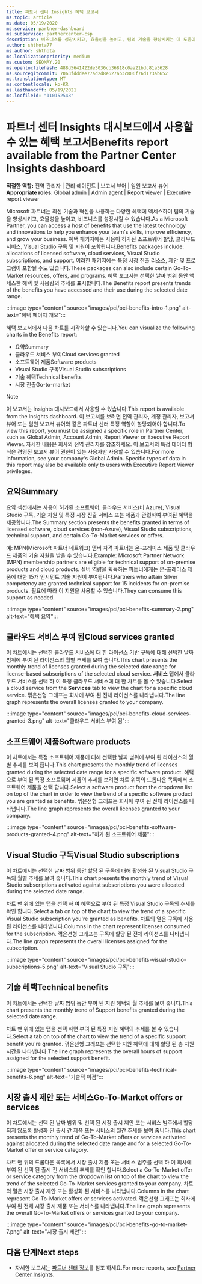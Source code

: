 ```yaml
---
title: 파트너 센터 Insights 혜택 보고서
ms.topic: article
ms.date: 05/19/2020
ms.service: partner-dashboard
ms.subservice: partnercenter-csp
description: 비즈니스를 성장시키고, 효율성을 높이고, 팀의 기술을 향상시키는 데 도움이 되는 Microsoft 파트너 혜택 유형을 확인합니다.
author: shthota77
ms.author: shthota
ms.localizationpriority: medium
ms.custom: SEOMAY.20
ms.openlocfilehash: 488d5641422de3036cb36818c0aa21bdc81a3628
ms.sourcegitcommit: 7063fdddee77ad2d8e627ab3c806f76d173ab652
ms.translationtype: MT
ms.contentlocale: ko-KR
ms.lasthandoff: 05/19/2021
ms.locfileid: "110152548"
---
```

# <a name="benefits-report-available-from-the-partner-center-insights-dashboard"></a><span data-ttu-id="503cf-103">파트너 센터 Insights 대시보드에서 사용할 수 있는 혜택 보고서</span><span class="sxs-lookup"><span data-stu-id="503cf-103">Benefits report available from the Partner Center Insights dashboard</span></span>

<span data-ttu-id="503cf-104">**적절한 역할:** 전역 관리자 | 관리 에이전트 | 보고서 뷰어 | 임원 보고서 뷰어</span><span class="sxs-lookup"><span data-stu-id="503cf-104">**Appropriate roles**: Global admin | Admin agent | Report viewer | Executive report viewer</span></span>

<span data-ttu-id="503cf-105">Microsoft 파트너는 최신 기술과 혁신을 사용하는 다양한 혜택에 액세스하여 팀의 기술을 향상시키고, 효율성을 높이고, 비즈니스를 성장시킬 수 있습니다.</span><span class="sxs-lookup"><span data-stu-id="503cf-105">As a Microsoft Partner, you can access a host of benefits that use the latest technology and innovations to help you enhance your team's skills, improve efficiency, and grow your business.</span></span> <span data-ttu-id="503cf-106">혜택 패키지에는 사용이 허가된 소프트웨어 할당, 클라우드 서비스, Visual Studio 구독 및 지원이 포함됩니다.</span><span class="sxs-lookup"><span data-stu-id="503cf-106">Benefits packages include: allocations of licensed software, cloud services, Visual Studio subscriptions, and support.</span></span> <span data-ttu-id="503cf-107">이러한 패키지에는 특정 시장 진출 리소스, 제안 및 프로그램이 포함될 수도 있습니다.</span><span class="sxs-lookup"><span data-stu-id="503cf-107">These packages can also include certain Go-To-Market resources, offers, and programs.</span></span> <span data-ttu-id="503cf-108">혜택 보고서는 선택한 날짜 범위 동안 액세스한 혜택 및 사용량의 추세를 표시합니다.</span><span class="sxs-lookup"><span data-stu-id="503cf-108">The Benefits report presents trends of the benefits you have accessed and their use during the selected date range.</span></span>

:::image type="content" source="images/pci/pci-benefits-intro-1.png" alt-text="혜택 페이지 개요":::

<span data-ttu-id="503cf-110">혜택 보고서에서 다음 차트를 시각화할 수 있습니다.</span><span class="sxs-lookup"><span data-stu-id="503cf-110">You can visualize the following charts in the Benefits report:</span></span>

- <span data-ttu-id="503cf-111">요약</span><span class="sxs-lookup"><span data-stu-id="503cf-111">Summary</span></span>
- <span data-ttu-id="503cf-112">클라우드 서비스 부여</span><span class="sxs-lookup"><span data-stu-id="503cf-112">Cloud services granted</span></span>
- <span data-ttu-id="503cf-113">소프트웨어 제품</span><span class="sxs-lookup"><span data-stu-id="503cf-113">Software products</span></span>
- <span data-ttu-id="503cf-114">Visual Studio 구독</span><span class="sxs-lookup"><span data-stu-id="503cf-114">Visual Studio subscriptions</span></span>
- <span data-ttu-id="503cf-115">기술 혜택</span><span class="sxs-lookup"><span data-stu-id="503cf-115">Technical benefits</span></span>
- <span data-ttu-id="503cf-116">시장 진출</span><span class="sxs-lookup"><span data-stu-id="503cf-116">Go-to-market</span></span>

 > [!NOTE]
 > <span data-ttu-id="503cf-117">이 보고서는 Insights 대시보드에서 사용할 수 있습니다.</span><span class="sxs-lookup"><span data-stu-id="503cf-117">This report is available from the Insights dashboard.</span></span> <span data-ttu-id="503cf-118">이 보고서를 보려면 전역 관리자, 계정 관리자, 보고서 뷰어 또는 임원 보고서 뷰어와 같은 파트너 센터 특정 역할이 할당되어야 합니다.</span><span class="sxs-lookup"><span data-stu-id="503cf-118">To view this report, you must be assigned a specific role in Partner Center, such as Global Admin, Account Admin, Report Viewer or Executive Report Viewer.</span></span> <span data-ttu-id="503cf-119">자세한 내용은 회사의 전역 관리자를 참조하세요. 이 보고서의 특정 데이터 형식은 경영진 보고서 뷰어 권한이 있는 사용자만 사용할 수 있습니다.</span><span class="sxs-lookup"><span data-stu-id="503cf-119">For more information, see your company's Global Admin. Specific types of data in this report may also be available only to users with Executive Report Viewer privileges.</span></span>

## <a name="summary"></a><span data-ttu-id="503cf-120">요약</span><span class="sxs-lookup"><span data-stu-id="503cf-120">Summary</span></span>

<span data-ttu-id="503cf-121">요약 섹션에서는 사용이 허가된 소프트웨어, 클라우드 서비스(비 Azure), Visual Studio 구독, 기술 지원 및 특정 시장 진출 서비스 또는 제품과 관련하여 부여된 혜택을 제공합니다.</span><span class="sxs-lookup"><span data-stu-id="503cf-121">The Summary section presents the benefits granted in terms of licensed software, cloud services (non-Azure), Visual Studio subscriptions, technical support, and certain Go-To-Market services or offers.</span></span>

<span data-ttu-id="503cf-122">예: MPN(Microsoft 파트너 네트워크) 멤버 자격 파트너는 온-프레미스 제품 및 클라우드 제품의 기술 지원을 받을 수 있습니다.</span><span class="sxs-lookup"><span data-stu-id="503cf-122">Example: Microsoft Partner Network (MPN) membership partners are eligible for technical support of on-premise products and cloud products.</span></span> <span data-ttu-id="503cf-123">실버 역량을 획득하는 파트너에게는 온-프레미스 제품에 대한 15개 인시던트 기술 지원이 부여됩니다.</span><span class="sxs-lookup"><span data-stu-id="503cf-123">Partners who attain Silver competency are granted technical support for 15 incidents for on-premise products.</span></span> <span data-ttu-id="503cf-124">필요에 따라 이 지원을 사용할 수 있습니다.</span><span class="sxs-lookup"><span data-stu-id="503cf-124">They can consume this support as needed.</span></span> 

:::image type="content" source="images/pci/pci-benefits-summary-2.png" alt-text="혜택 요약":::

## <a name="cloud-services-granted"></a><span data-ttu-id="503cf-126">클라우드 서비스 부여 됨</span><span class="sxs-lookup"><span data-stu-id="503cf-126">Cloud services granted</span></span>

<span data-ttu-id="503cf-127">이 차트에서는 선택한 클라우드 서비스에 대 한 라이선스 기반 구독에 대해 선택한 날짜 범위에 부여 된 라이선스의 월별 추세를 보여 줍니다.</span><span class="sxs-lookup"><span data-stu-id="503cf-127">This chart presents the monthly trend of licenses granted during the selected date range for license-based subscriptions of the selected cloud service.</span></span>
<span data-ttu-id="503cf-128">**서비스** 탭에서 클라우드 서비스를 선택 하 여 특정 클라우드 서비스에 대 한 차트를 볼 수 있습니다.</span><span class="sxs-lookup"><span data-stu-id="503cf-128">Select a cloud service from the **Services** tab to view the chart for a specific cloud service.</span></span> <span data-ttu-id="503cf-129">꺾은선형 그래프는 회사에 부여 된 전체 라이선스를 나타냅니다.</span><span class="sxs-lookup"><span data-stu-id="503cf-129">The line graph represents the overall licenses granted to your company.</span></span>

:::image type="content" source="images/pci/pci-benefits-cloud-services-granted-3.png" alt-text="클라우드 서비스 부여 됨":::

## <a name="software-products"></a><span data-ttu-id="503cf-131">소프트웨어 제품</span><span class="sxs-lookup"><span data-stu-id="503cf-131">Software products</span></span>

<span data-ttu-id="503cf-132">이 차트에서는 특정 소프트웨어 제품에 대해 선택한 날짜 범위에 부여 된 라이선스의 월별 추세를 보여 줍니다.</span><span class="sxs-lookup"><span data-stu-id="503cf-132">This chart presents the monthly trend of licenses granted during the selected date range for a specific software product.</span></span> <span data-ttu-id="503cf-133">혜택으로 부여 된 특정 소프트웨어 제품의 추세를 보려면 차트 위쪽의 드롭다운 목록에서 소프트웨어 제품을 선택 합니다.</span><span class="sxs-lookup"><span data-stu-id="503cf-133">Select a software product from the dropdown list on top of the chart in order to view the trend of a specific software product you are granted as benefits.</span></span> <span data-ttu-id="503cf-134">꺾은선형 그래프는 회사에 부여 된 전체 라이선스를 나타냅니다.</span><span class="sxs-lookup"><span data-stu-id="503cf-134">The line graph represents the overall licenses granted to your company.</span></span>

:::image type="content" source="images/pci/pci-benefits-software-products-granted-4.png" alt-text="허가 된 소프트웨어 제품":::

## <a name="visual-studio-subscriptions"></a><span data-ttu-id="503cf-136">Visual Studio 구독</span><span class="sxs-lookup"><span data-stu-id="503cf-136">Visual Studio subscriptions</span></span>

<span data-ttu-id="503cf-137">이 차트에서는 선택한 날짜 범위 동안 할당 된 구독에 대해 활성화 된 Visual Studio 구독의 월별 추세를 보여 줍니다.</span><span class="sxs-lookup"><span data-stu-id="503cf-137">This chart presents the monthly trend of Visual Studio subscriptions activated against subscriptions you were allocated during the selected date range.</span></span>

<span data-ttu-id="503cf-138">차트 맨 위에 있는 탭을 선택 하 여 혜택으로 부여 된 특정 Visual Studio 구독의 추세를 확인 합니다.</span><span class="sxs-lookup"><span data-stu-id="503cf-138">Select a tab on top of the chart to view the trend of a specific Visual Studio subscription you're granted as benefits.</span></span> <span data-ttu-id="503cf-139">차트의 열은 구독에 사용 된 라이선스를 나타냅니다.</span><span class="sxs-lookup"><span data-stu-id="503cf-139">Columns in the chart represent licenses consumed for the subscription.</span></span> <span data-ttu-id="503cf-140">꺾은선형 그래프는 구독에 할당 된 전체 라이선스를 나타냅니다.</span><span class="sxs-lookup"><span data-stu-id="503cf-140">The line graph represents the overall licenses assigned for the subscription.</span></span>

:::image type="content" source="images/pci/pci-benefits-visual-studio-subscriptions-5.png" alt-text="Visual Studio 구독":::

## <a name="technical-benefits"></a><span data-ttu-id="503cf-142">기술 혜택</span><span class="sxs-lookup"><span data-stu-id="503cf-142">Technical benefits</span></span>

<span data-ttu-id="503cf-143">이 차트에서는 선택한 날짜 범위 동안 부여 된 지원 혜택의 월 추세를 보여 줍니다.</span><span class="sxs-lookup"><span data-stu-id="503cf-143">This chart presents the monthly trend of Support benefits granted during the selected date range.</span></span>

<span data-ttu-id="503cf-144">차트 맨 위에 있는 탭을 선택 하면 부여 된 특정 지원 혜택의 추세를 볼 수 있습니다.</span><span class="sxs-lookup"><span data-stu-id="503cf-144">Select a tab on top of the chart to view the trend of a specific support benefit you're granted.</span></span> <span data-ttu-id="503cf-145">꺾은선형 그래프는 선택한 지원 혜택에 대해 할당 된 총 지원 시간을 나타냅니다.</span><span class="sxs-lookup"><span data-stu-id="503cf-145">The line graph represents the overall hours of support assigned for the selected support benefit.</span></span>

:::image type="content" source="images/pci/pci-benefits-technical-benefits-6.png" alt-text="기술적 이점":::

## <a name="go-to-market-offers-or-services"></a><span data-ttu-id="503cf-147">시장 출시 제안 또는 서비스</span><span class="sxs-lookup"><span data-stu-id="503cf-147">Go-To-Market offers or services</span></span>

<span data-ttu-id="503cf-148">이 차트에서는 선택 된 날짜 범위 및 선택 된 시장 출시 제안 또는 서비스 범주에서 할당 되지 않도록 활성화 된 출시 간 제품 또는 서비스의 월간 추세를 보여 줍니다.</span><span class="sxs-lookup"><span data-stu-id="503cf-148">This chart presents the monthly trend of Go-To-Market offers or services activated against allocated during the selected date range and for a selected Go-To-Market offer or service category.</span></span>

<span data-ttu-id="503cf-149">차트 맨 위의 드롭다운 목록에서 시장 출시 제품 또는 서비스 범주를 선택 하 여 회사에 부여 된 선택 된 출시 전 서비스의 추세를 확인 합니다.</span><span class="sxs-lookup"><span data-stu-id="503cf-149">Select a Go-To-Market offer or service category from the dropdown list on top of the chart to view the trend of the selected Go-To-Market services granted to your company.</span></span> <span data-ttu-id="503cf-150">차트의 열은 시장 출시 제안 또는 활성화 된 서비스를 나타냅니다.</span><span class="sxs-lookup"><span data-stu-id="503cf-150">Columns in the chart represent Go-To-Market offers or services activated.</span></span> <span data-ttu-id="503cf-151">꺾은선형 그래프는 회사에 부여 된 전체 시장 출시 제품 또는 서비스를 나타냅니다.</span><span class="sxs-lookup"><span data-stu-id="503cf-151">The line graph represents the overall Go-To-Market offers or services granted to your company.</span></span>

:::image type="content" source="images/pci/pci-benefits-go-to-market-7.png" alt-text="시장 출시 제안":::

## <a name="next-steps"></a><span data-ttu-id="503cf-153">다음 단계</span><span class="sxs-lookup"><span data-stu-id="503cf-153">Next steps</span></span>

- <span data-ttu-id="503cf-154">자세한 보고서는 [파트너 센터 정보](partner-center-insights.md)를 참조 하세요.</span><span class="sxs-lookup"><span data-stu-id="503cf-154">For more reports, see [Partner Center Insights](partner-center-insights.md).</span></span>
